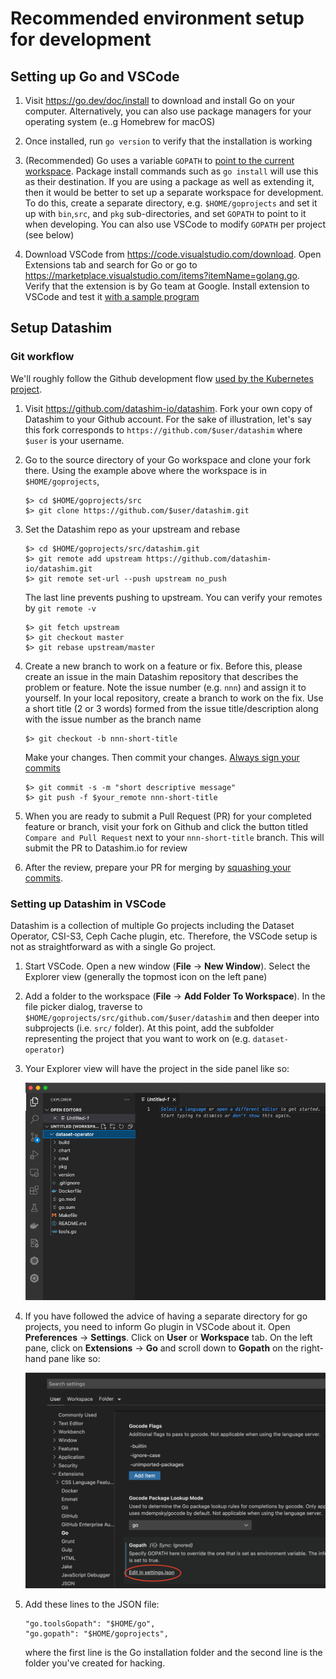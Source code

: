 # Recommended environment setup for development


## Setting up Go and VSCode

1. Visit https://go.dev/doc/install to download and install Go on your computer. Alternatively, you can also use package managers for your operating system (e..g Homebrew for macOS)

2. Once installed, run `go version` to verify that the installation is working

3. (Recommended) Go uses a variable `GOPATH` to [point to the current workspace](https://github.com/golang/go/wiki/SettingGOPATH). Package install commands such as `go install` will use this as their destination. If you are using a package as well as extending it, then it would be better to set up a separate workspace for development. To do this, create a separate directory, e.g. `$HOME/goprojects` and set it up with `bin`,`src`, and `pkg` sub-directories, and set `GOPATH` to point to it when developing. You can also use VSCode to modify `GOPATH` per project (see below)

4. Download VSCode from https://code.visualstudio.com/download. Open Extensions tab and search for Go or go to https://marketplace.visualstudio.com/items?itemName=golang.go. Verify that the extension is by Go team at Google. Install extension to VSCode and test it [with a sample program](https://docs.microsoft.com/en-us/azure/developer/go/configure-visual-studio-code)

## Setup Datashim

### Git workflow

We'll roughly follow the Github development flow [used by the Kubernetes project](https://www.kubernetes.dev/docs/guide/github-workflow/). 

1. Visit https://github.com/datashim-io/datashim. Fork your own copy of Datashim to your Github account. For the sake of illustration, let's say this fork corresponds to `https://github.com/$user/datashim` where `$user` is your username.

2. Go to the source directory of your Go workspace and clone your fork there. Using the example above where the workspace is in `$HOME/goprojects`,
   ```
   $> cd $HOME/goprojects/src
   $> git clone https://github.com/$user/datashim.git
   ```

3. Set the Datashim repo as your upstream and rebase
   ```
   $> cd $HOME/goprojects/src/datashim.git
   $> git remote add upstream https://github.com/datashim-io/datashim.git
   $> git remote set-url --push upstream no_push 
   ```
   The last line prevents pushing to upstream. You can verify your remotes by `git remote -v`
   ```
   $> git fetch upstream
   $> git checkout master
   $> git rebase upstream/master
   ```

4. Create a new branch to work on a feature or fix. Before this, please create an issue in the main Datashim repository that describes the problem or feature. Note the issue number (e.g. `nnn`) and assign it to yourself. In your local repository, create a branch to work on the fix. Use a short title (2 or 3 words) formed from the issue title/description along with the issue number as the branch name 

   ```
   $> git checkout -b nnn-short-title
   ```
   Make your changes. Then commit your changes. [Always sign your commits](https://docs.github.com/en/authentication/managing-commit-signature-verification/signing-commits)
   ```
   $> git commit -s -m "short descriptive message"
   $> git push -f $your_remote nnn-short-title
   ```

5. When you are ready to submit a Pull Request (PR) for your completed feature or branch, visit your fork on Github and click the button titled `Compare and Pull Request` next to your `nnn-short-title` branch. This will submit the PR to Datashim.io for review
   
6. After the review, prepare your PR for merging by [squashing your commits](https://medium.com/@slamflipstrom/a-beginners-guide-to-squashing-commits-with-git-rebase-8185cf6e62ec). 

### Setting up Datashim in VSCode

Datashim is a collection of multiple Go projects including the Dataset Operator, CSI-S3, Ceph Cache plugin, etc. Therefore, the VSCode setup is not as straightforward as with a single Go project. 

1. Start VSCode. Open a new window (**File** -> **New Window**). Select the Explorer view (generally the topmost icon on the left pane)

2. Add a folder to the workspace (**File** -> **Add Folder To Workspace**). In the file picker dialog, traverse to `$HOME/goprojects/src/github.com/$user/datashim` and then deeper into subprojects (i.e. `src/` folder). At this point, add the subfolder representing the project that you want to work on (e.g. `dataset-operator`)
   
3. Your Explorer view will have the project in the side panel like so:
   
   ![](pictures/vscode-ws.png)

4. If you have followed the advice of having a separate directory for go projects, you need to inform Go plugin in VSCode about it. Open **Preferences** -> **Settings**. Click on **User** or **Workspace** tab. On the left pane, click on **Extensions** -> **Go** and scroll down to **Gopath** on the right-hand pane like so:

   ![](pictures/vscode-gopath.png) 

5. Add these lines to the JSON file:
   ```
   "go.toolsGopath": "$HOME/go",
   "go.gopath": "$HOME/goprojects",
   ```
   where the first line is the Go installation folder and the second line is the folder you've created for hacking.